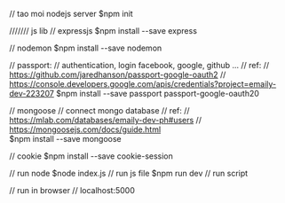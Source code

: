 // tao moi nodejs server
$npm init

/////// js lib
// expressjs
$npm install --save express

// nodemon
$npm install --save nodemon

// passport: 
//  authentication, login facebook, google, github ...
//  ref: 
//      https://github.com/jaredhanson/passport-google-oauth2
//      https://console.developers.google.com/apis/credentials?project=emaily-dev-223207
$npm install --save passport passport-google-oauth20


// mongoose
//  connect mongo database 
//  ref: 
//      https://mlab.com/databases/emaily-dev-ph#users
//      https://mongoosejs.com/docs/guide.html    
$npm install --save mongoose


// cookie
$npm install --save cookie-session


// run node 
$node index.js      // run js file
$npm run dev        // run script 

// run in browser
// localhost:5000



